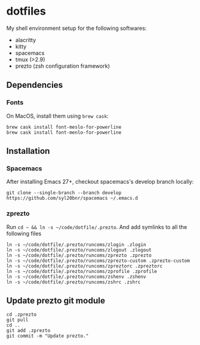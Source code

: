 # dotfiles
My shell environment setup for the following softwares:

* alacritty
* kitty
* spacemacs
* tmux (>2.9)
* prezto (zsh configuration framework)

## Dependencies
### Fonts
On MacOS, install them using `brew cask`:
```
brew cask install font-meslo-for-powerline
brew cask install font-menlo-for-powerline
```

## Installation
### Spacemacs
After installing Emacs 27+, checkout spacemacs's develop branch locally:
```
git clone --single-branch --branch develop https://github.com/syl20bnr/spacemacs ~/.emacs.d
```

### zprezto
Run `cd ~ && ln -s ~/code/dotfile/.prezto`. And add symlinks to all the following files
```
ln -s ~/code/dotfile/.prezto/runcoms/zlogin .zlogin
ln -s ~/code/dotfile/.prezto/runcoms/zlogout .zlogout
ln -s ~/code/dotfile/.prezto/runcoms/zprezto .zprezto
ln -s ~/code/dotfile/.prezto/runcoms/zprezto-custom .zprezto-custom
ln -s ~/code/dotfile/.prezto/runcoms/zpreztorc .zpreztorc
ln -s ~/code/dotfile/.prezto/runcoms/zprofile .zprofile
ln -s ~/code/dotfile/.prezto/runcoms/zshenv .zshenv
ln -s ~/code/dotfile/.prezto/runcoms/zshrc .zshrc
```

## Update prezto git module
```
cd .zprezto
git pull
cd ..
git add .zprezto
git commit -m "Update prezto."
```
